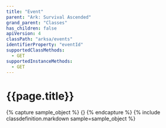 ```yaml
---
title: "Event"
parent: "Ark: Survival Ascended"
grand_parent: "Classes"
has_children: false
apiVersion: 4
classPath: "arksa/events"
identifierProperty: "eventId"
supportedClassMethods:
  - GET
supportedInstanceMethods:
  - GET
---
```

# {{page.title}}

{% capture sample_object %}
{}
{% endcapture %}
{% include classdefinition.markdown sample=sample_object %}